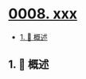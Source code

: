 # [0008. xxx](https://github.com/Tdahuyou/TNotes.vscode/tree/main/notes/0008.%20xxx)

<!-- region:toc -->

- [1. 📝 概述](#1--概述)

<!-- endregion:toc -->

## 1. 📝 概述
